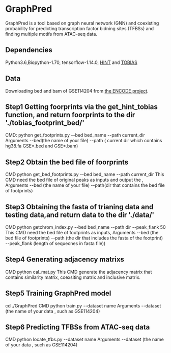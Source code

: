 # GraphPred

 GraphPred is a tool based on graph neural network (GNN) and coexisting probability for predicting transcription factor bidning sites (TFBSs) and finding multiple motifs from ATAC-seq data.

## Dependencies

Python3.6,Biopython-1.70, tensorflow-1.14.0, [HINT](https://www.regulatory-genomics.org/hint/introduction/) and [TOBIAS](https://github.com/loosolab/TOBIAS)

## Data

Downloading bed and bam of GSE114204 from [the ENCODE project](https://www.encodeproject.org/).

## Step1 Getting foorprints via the get_hint_tobias function, and return foorprints to the dir './tobias_footprint_bed/'

CMD: python get_footprints.py --bed bed_name --path current_dir
Arguments --bed(the name of your file) --path ( current dir which contains hg38.fa GSE*.bed  and GSE*.bam)

## Step2 Obtain the bed file of foorprints

CMD python get_bed_footprints.py --bed bed_name --path current_dir
This CMD need the bed file of original peaks as inputs and output the ,
Arguments --bed (the name of your file) --path(dir that contains the bed file of footprints)

## Step3 Obtaining the fasta of trianing data and testing data,and return data to the dir './data/'

CMD python getchrom_index.py --bed bed_name --path dir --peak_flank 50
This CMD need the bed file of footprints as inputs,
Arguments --bed (the bed file of footprints) --path  (the dir  that includes the fasta of the footprint) --peak_flank (length of sequecnes in fasta file))

## Step4 Generating adjacency matrixs

CMD python cal_mat.py
This CMD generate the adjacency matrix that contains similarity matrix, coexsiting matrix and inclusive matrix.

## Step5 Training GraphPred model

cd ./GraphPred
CMD python train.py --dataset name
Arguments --dataset (the name of your data , such as GSE114204)

## Step6 Predicting TFBSs from ATAC-seq data

CMD python locate_tfbs.py --dataset name
Arguments --dataset (the name of your data , such as GSE114204)
